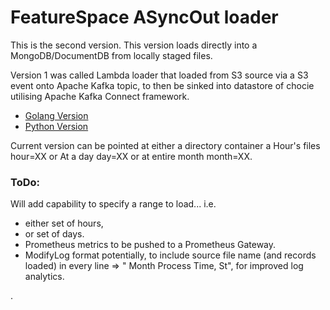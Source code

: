 # FeatureSpace ASyncOut loader

This is the second version. This version loads directly into a MongoDB/DocumentDB from locally staged files.

Version 1 was called Lambda loader that loaded from S3 source via a S3 event onto Apache Kafka topic, to then be sinked into datastore of chocie utilising Apache Kafka Connect framework.
- [Golang Version](https://github.com/georgelza/GoLambdaLoader)
- [Python Version](https://github.com/georgelza/PythonLambdaLoader)

Current version can be pointed at either a directory container a Hour's files hour=XX or
At a day day=XX or
at entire month month=XX.

### ToDo:

Will add capability to specify a range to load... i.e. 

- either set of hours, 
- or set of days.
- Prometheus metrics to be pushed to a Prometheus Gateway.
- ModifyLog format potentially, to include source file name (and records loaded) in every line => " Month Process Time, St", for improved log analytics.


.